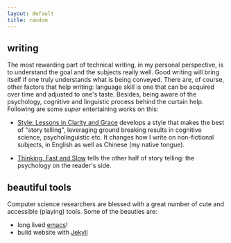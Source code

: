 ```yaml
---
layout: default
title: random
---
```


## writing

The most rewarding part of technical writing, in my personal
perspective, is to understand the goal and the subjects really well.
Good writing will bring itself if one truly understands what is being
conveyed. There are, of course, other factors that help writing:
language skill is one that can be acquired over time and adjusted to
one's taste. Besides, being aware of the psychology, cognitive and
linguistic process behind the curtain help. Following are some *super*
entertaining works on this:

- [Style: Lessons in Clarity and Grace](http://goo.gl/Xoi6m8 "Title")
develops a style that makes the best of "story telling", leveraging
ground breaking results in cognitive science, psycholinguistic etc.
It changes how I write on non-fictional subjects, in English as well
as Chinese (my native tongue).

- [Thinking, Fast and Slow](http://www.amazon.com/Thinking-Fast-Slow-Daniel-Kahneman/dp/0374533555
"Title") tells the other half of story telling: the psychology on the
reader's side.

## beautiful tools

Computer science researchers are blessed with a great number of cute
and accessible (playing) tools. Some of the beauties are:

- long lived [emacs](https://www.gnu.org/software/emacs/emacs.html "Title")!
- build website with [Jekyll](http://jekyllrb.com/ "Title")
